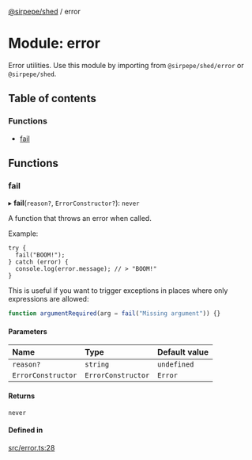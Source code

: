 [@sirpepe/shed](../README.md) / error

# Module: error

Error utilities. Use this module by importing from `@sirpepe/shed/error`
or `@sirpepe/shed`.

## Table of contents

### Functions

- [fail](error.md#fail)

## Functions

### fail

▸ **fail**(`reason?`, `ErrorConstructor?`): `never`

A function that throws an error when called.

Example:

```
try {
  fail("BOOM!");
} catch (error) {
  console.log(error.message); // > "BOOM!"
}
```

This is useful if you want to trigger exceptions in places where only
expressions are allowed:

```typescript
function argumentRequired(arg = fail("Missing argument")) {}
```

#### Parameters

| Name | Type | Default value |
| :------ | :------ | :------ |
| `reason?` | `string` | `undefined` |
| `ErrorConstructor` | `ErrorConstructor` | `Error` |

#### Returns

`never`

#### Defined in

[src/error.ts:28](https://github.com/SirPepe/shed/blob/af754f8/src/error.ts#L28)
